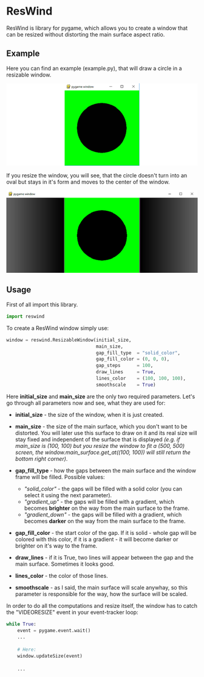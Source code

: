 # ResWind
ResWind is library for pygame, which allows you to create a window that can be resized without distorting the main surface aspect ratio.
## Example
Here you can find an example (example.py), that will draw a circle in a resizable window.

![Normal circle](/images/1.png)

If you resize the window, you will see, that the circle doesn't turn into an oval but stays in it's form and moves to the center of the window.

![Resized circle](/images/2.png)

## Usage
First of all import this library.
```python
import reswind
```
To create a ResWind window simply use:
```python
window = reswind.ResizableWindow(initial_size,
                                 main_size,
                                 gap_fill_type  = "solid_color",
                                 gap_fill_color = (0, 0, 0),
                                 gap_steps      = 100,
                                 draw_lines     = True,
                                 lines_color    = (100, 100, 100),
                                 smoothscale    = True)
```
Here **initial_size** and **main_size** are the only two required parameters. Let's go through all parameters now and see, what they are used for:
 * **initial_size**   - the size of the window, when it is just created.
 * **main_size**      - the size of the main surface, which you don't want to be distorted. You will later use this surface to draw on it and its real size will stay fixed and independent of the surface that is displayed *(e.g. if main_size is (100, 100) but you resize the window to fit a (500, 500) screen, the window.main_surface.get_at((100, 100)) will still return the bottom right corner)*.
 * **gap_fill_type**  - how the gaps between the main surface and the window frame will be filled. Possible values:
    * *"solid_color"* - the gaps will be filled with a solid color (you can select it using the next parameter).
    * *"gradient_up"* - the gaps will be filled with a gradient, which becomes **brighter** on the way from the main surface to the frame.
    * *"gradient_down"* - the gaps will be filled with a gradient, which becomes **darker** on the way from the main surface to the frame.

* **gap_fill_color**  - the start color of the gap. If it is solid - whole gap will be colored with this color, if it is a gradient - it will become darker or brighter on it's way to the frame.
* **draw_lines**      - if it is True, two lines will appear between the gap and the main surface. Sometimes it looks good.
* **lines_color**     - the color of those lines.
* **smoothscale**     - as I said, the main surface will scale anywhay, so this parameter is responsible for the way, how the surface will be scaled.

In order to do all the computations and resize itself, the window has to catch the "VIDEORESIZE" event in your event-tracker loop:
```python
while True:
    event = pygame.event.wait()
    ...

    # Here:
    window.updateSize(event) 

    ...
```
